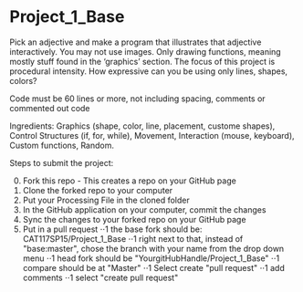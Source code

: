# Project_1_Base


Pick an adjective and make a program that illustrates that adjective interactively. You may not use images. Only drawing functions, meaning mostly stuff found in the ‘graphics’ section. The focus of this project is procedural intensity. How expressive can you be using only lines, shapes, colors?

Code must be 60 lines or more, not including spacing, comments or commented out code

Ingredients: Graphics (shape, color, line, placement, custome shapes), Control Structures (if, for, while), Movement, Interaction (mouse, keyboard), Custom functions, Random.

Steps to submit the project:

0. Fork this repo - This creates a repo on your GitHub page
1. Clone the forked repo to your computer
2. Put your Processing File in the cloned folder
3. In the GitHub application on your computer, commit the changes
4. Sync the changes to your forked repo on your GitHub page
5. Put in a pull request
⋅⋅1 the base fork should be: CAT117SP15/Project_1_Base
⋅⋅1 right next to that, instead of "base:master", chose the branch with your name from the drop down menu
⋅⋅1 head fork should be "YourgitHubHandle/Project_1_Base"
⋅⋅1 compare should be at "Master"
⋅⋅1 Select create "pull request"
⋅⋅1 add comments
⋅⋅1 select "create pull request"
